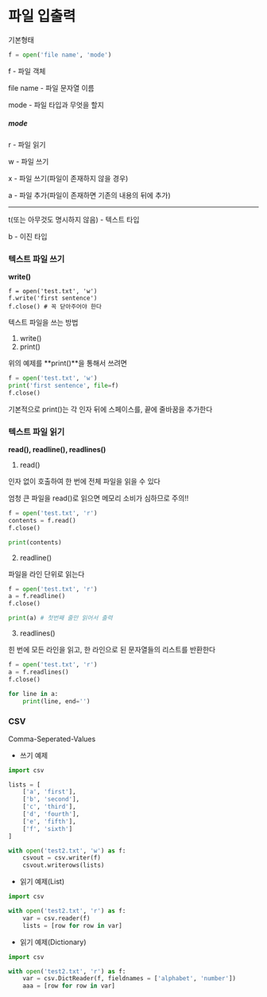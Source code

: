 # 파일 입출력

기본형태 

~~~python
f = open('file name', 'mode')
~~~

f -  파일 객체

file name - 파일 문자열 이름

mode - 파일 타입과 무엇을 할지

##### mode

r - 파일 읽기

w - 파일 쓰기

x - 파일 쓰기(파일이 존재하지 않을 경우)

a - 파일 추가(파일이 존재하면 기존의 내용의 뒤에 추가)

-----------------------

t(또는 아무것도 명시하지 않음) - 텍스트 타입

b - 이진 타입

### 텍스트 파일 쓰기

**write()**

~~~shell
f = open('test.txt', 'w')
f.write('first sentence')
f.close() # 꼭 닫아주어야 한다
~~~

텍스트 파일을 쓰는 방법 

1. write()
2. print()

위의 예제를 **print()**을 통해서 쓰려면

~~~python
f = open('test.txt', 'w')
print('first sentence', file=f)
f.close()
~~~

기본적으로 print()는 각 인자 뒤에 스페이스를, 끝에 줄바꿈을 추가한다



### 텍스트 파일 읽기

**read(), readline(), readlines()**

1. read()

인자 없이 호출하여 한 번에 전체 파일을 읽을 수 있다

엄청 큰 파일을 read()로 읽으면 메모리 소비가 심하므로 주의!!

~~~python
f = open('test.txt', 'r')
contents = f.read()
f.close()

print(contents)
~~~

2. readline()

파일을 라인 단위로 읽는다

~~~python
f = open('test.txt', 'r')
a = f.readline()
f.close()

print(a) # 첫번째 줄만 읽어서 출력
~~~

3. readlines()

힌 번에 모든 라인을 읽고, 한 라인으로 된 문자열들의 리스트를 반환한다

~~~python
f = open('test.txt', 'r')
a = f.readlines()
f.close()

for line in a:
    print(line, end='')
~~~



### CSV

Comma-Seperated-Values

* 쓰기 예제

~~~python
import csv

lists = [
    ['a', 'first'],
    ['b', 'second'],
    ['c', 'third'],
    ['d', 'fourth'],
    ['e', 'fifth'],
    ['f', 'sixth']
]

with open('test2.txt', 'w') as f:
    csvout = csv.writer(f)
	csvout.writerows(lists)
~~~

* 읽기 예제(List)

~~~python
import csv

with open('test2.txt', 'r') as f:
    var = csv.reader(f)
    lists = [row for row in var]
~~~

* 읽기 예제(Dictionary)

~~~python
import csv

with open('test2.txt', 'r') as f:
    var = csv.DictReader(f, fieldnames = ['alphabet', 'number'])
    aaa = [row for row in var]
~~~

